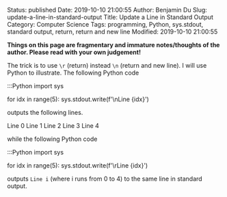 Status: published
Date: 2019-10-10 21:00:55
Author: Benjamin Du
Slug: update-a-line-in-standard-output
Title: Update a Line in Standard Output
Category: Computer Science
Tags: programming, Python, sys.stdout, standard output, return, return and new line
Modified: 2019-10-10 21:00:55

**Things on this page are fragmentary and immature notes/thoughts of the author. Please read with your own judgement!**

The trick is to use `\r` (return) instead `\n` (return and new line).
I will use Python to illustrate. 
The following Python code

:::Python
import sys

for idx in range(5):
    sys.stdout.write(f'\nLine {idx}')

outputs the following lines.

Line 0
Line 1
Line 2
Line 3
Line 4

while the following Python code

:::Python
import sys

for idx in range(5):
    sys.stdout.write(f'\rLine {idx}')

outputs `Line i` (where i runs from 0 to 4)
to the same line in standard output.
